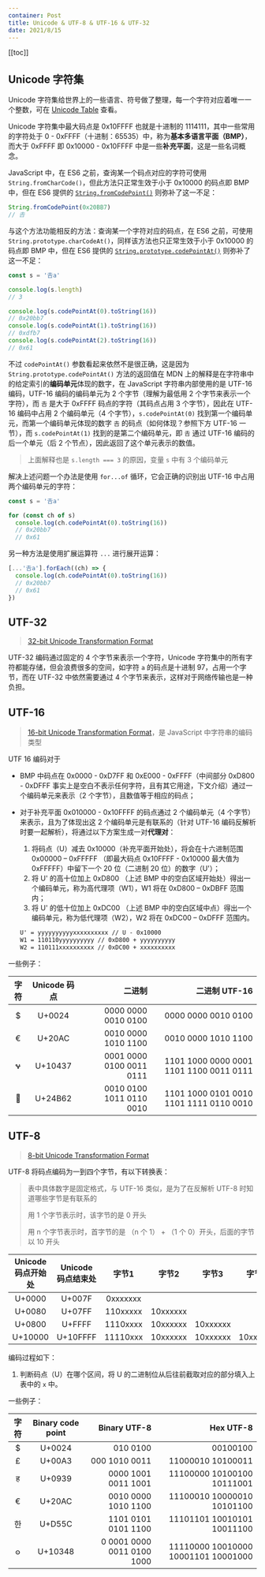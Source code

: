 ```yaml
---
container: Post
title: Unicode & UTF-8 & UTF-16 & UTF-32
date: 2021/8/15
---
```


[[toc]]

## Unicode 字符集

Unicode 字符集给世界上的一些语言、符号做了整理，每一个字符对应着唯一一个整数，可在 [Unicode Table](https://unicode-table.com) 查看。

Unicode 字符集中最大码点是 0x10FFFF 也就是十进制的 1114111，其中一些常用的字符处于 0 - 0xFFFF（十进制：65535）中，称为**基本多语言平面（BMP）**，而大于 0xFFFF 即 0x10000 - 0x10FFFF 中是一些**补充平面**，这是一些名词概念。

JavaScript 中，在 ES6 之前，查询某一个码点对应的字符可使用 `String.fromCharCode()`，但此方法只正常生效于小于 0x10000 的码点即 BMP 中，但在 ES6 提供的 [`String.fromCodePoint()`](https://developer.mozilla.org/zh-CN/docs/Web/JavaScript/Reference/Global_Objects/String/fromCodePoint) 则弥补了这一不足：

```ts
String.fromCodePoint(0x20BB7)
// 𠮷
```

与这个方法功能相反的方法：查询某一个字符对应的码点，在 ES6 之前，可使用 `String.prototype.charCodeAt()`，同样该方法也只正常生效于小于 0x10000 的码点即 BMP 中，但在 ES6 提供的 [`String.prototype.codePointAt()`](https://developer.mozilla.org/zh-CN/docs/Web/JavaScript/Reference/Global_Objects/String/codePointAt) 则弥补了这一不足：

```ts
const s = '𠮷a'

console.log(s.length)
// 3

console.log(s.codePointAt(0).toString(16))
// 0x20bb7
console.log(s.codePointAt(1).toString(16))
// 0xdfb7
console.log(s.codePointAt(2).toString(16))
// 0x61
```

不过 `codePointAt()` 参数看起来依然不是很正确，这是因为 `String.prototype.codePointAt()` 方法的返回值在 MDN 上的解释是在字符串中的给定索引的**编码单元**体现的数字，在 JavaScript 字符串内部使用的是 UTF-16 编码，UTF-16 编码的编码单元为 2 个字节（理解为最低用 2 个字节来表示一个字符），而 `𠮷` 是大于 0xFFFF 码点的字符（其码点占用 3 个字节），因此在 UTF-16 编码中占用 2 个编码单元（4 个字节），`s.codePointAt(0)` 找到第一个编码单元，而第一个编码单元体现的数字 `𠮷` 的码点（如何体现？参照下方 UTF-16 一节），而 `s.codePointAt(1)` 找到的是第二个编码单元，即 `𠮷` 通过 UTF-16 编码的后一个单元（后 2 个节点），因此返回了这个单元表示的数值。

> 上面解释也是 `s.length === 3` 的原因，变量 `s` 中有 3 个编码单元

解决上述问题一个办法是使用 `for...of` 循环，它会正确的识别出 UTF-16 中占用两个编码单元的字符：

```ts
const s = '𠮷a'

for (const ch of s)
  console.log(ch.codePointAt(0).toString(16))
  // 0x20bb7
  // 0x61
```

另一种方法是使用扩展运算符 `...` 进行展开运算：

```ts
[...'𠮷a'].forEach((ch) => {
  console.log(ch.codePointAt(0).toString(16))
  // 0x20bb7
  // 0x61
})
```

## UTF-32

> [32-bit Unicode Transformation Format](https://en.wikipedia.org/wiki/UTF-32)

UTF-32 编码通过固定的 4 个字节来表示一个字符，Unicode 字符集中的所有字符都能存储，但会浪费很多的空间，如字符 `a` 的码点是十进制 97，占用一个字节，而在 UTF-32 中依然需要通过 4 个字节来表示，这样对于网络传输也是一种负担。

## UTF-16

> [16-bit Unicode Transformation Format](https://en.wikipedia.org/wiki/UTF-16)，是 JavaScript 中字符串的编码类型

UTF 16 编码对于

+ BMP 中码点在  0x0000 - 0xD7FF 和 0xE000 - 0xFFFF（中间部分 0xD800 - 0xDFFF 事实上是空白不表示任何字符，且有其它用途，下文介绍）通过一个编码单元来表示（2 个字节），且数值等于相应的码点；

+ 对于补充平面 0x010000 - 0x10FFFF 的码点通过 2 个编码单元（4 个字节）来表示，且为了体现出这 2 个编码单元是有联系的（针对 UTF-16 编码反解析时要一起解析），将通过以下方案生成一对**代理对**：
  1. 将码点（U）减去 0x10000（补充平面开始处），将会在十六进制范围 0x00000 – 0xFFFFF （即最大码点 0x10FFFF - 0x10000 最大值为 0xFFFFF）中留下一个 20 位（二进制 20 位）的数字（U'）；
  2. 将 U' 的高十位加上 0xD800 （上述 BMP 中的空白区域开始处）得出一个编码单元，称为高代理项（W1），W1 将在 0xD800 – 0xDBFF 范围内；
  3. 将 U' 的低十位加上 0xDC00 （上述 BMP 中的空白区域中点）得出一个编码单元，称为低代理项（W2），W2 将在 0xDC00 – 0xDFFF 范围内。

  ```txt
  U' = yyyyyyyyyyxxxxxxxxxx // U - 0x10000 
  W1 = 110110yyyyyyyyyy // 0xD800 + yyyyyyyyyy 
  W2 = 110111xxxxxxxxxx // 0xDC00 + xxxxxxxxxx
  ```

一些例子：

| 字符 | Unicode 码点 |                   二进制 |                           二进制 UTF-16 |
| :--: | :----------: | -----------------------: | --------------------------------------: |
|  $   |    U+0024    |      0000 0000 0010 0100 |                     0000 0000 0010 0100 |
|  €   |    U+20AC    |      0010 0000 1010 1100 |                     0010 0000 1010 1100 |
|  𐐷   |   U+10437    | 0001 0000 0100 0011 0111 | 1101 1000 0000 0001 1101 1100 0011 0111 |
|  𤭢  |   U+24B62    | 0010 0100 1011 0110 0010 | 1101 1000 0101 0010 1101 1111 0110 0010 |

## UTF-8

> [8-bit Unicode Transformation Format](https://en.wikipedia.org/wiki/UTF-8)

UTF-8 将码点编码为一到四个字节，有以下转换表：

> 表中具体数字是固定格式，与 UTF-16 类似，是为了在反解析 UTF-8 时知道哪些字节是有联系的
>
> 用 1 个字节表示时，该字节的是 0 开头
>
> 用 n 个字节表示时，首字节的是 （n 个 1） + （1 个 0）开头，后面的字节以 10 开头

| Unicode 码点开始处 | Unicode 码点结束处 | 字节1 | 字节2 | 字节3 | 字节4 |
| :------------------: | :----------------: | :-------: | :-------: | :-------: | :-------: |
|        U+0000        |       U+007F       | 0xxxxxxx  |           |           |           |
|        U+0080        |       U+07FF       | 110xxxxx  | 10xxxxxx  |           |           |
|        U+0800        |       U+FFFF       | 1110xxxx  | 10xxxxxx  | 10xxxxxx  |           |
|       U+10000        |      U+10FFFF      | 11110xxx  | 10xxxxxx  | 10xxxxxx  | 10xxxxxx  |

编码过程如下：
  1. 判断码点（U）在哪个区间，将 U 的二进制位从后往前截取对应的部分填入上表中的 `x` 中。

一些例子：

| 字符 | Binary code point |               Binary UTF-8 |                           Hex UTF-8 |
| :--: | :---------------: | -------------------------: | ----------------------------------: |
|  $   |      U+0024       |                   010 0100 |                            00100100 |
|  £   |      U+00A3       |              000 1010 0011 |                   11000010 10100011 |
|  ह   |      U+0939       |        0000 1001 0011 1001 |          11100000 10100100 10111001 |
|  €   |      U+20AC       |        0010 0000 1010 1100 |          11100010 10000010 10101100 |
|  한  |      U+D55C       |        1101 0101 0101 1100 |          11101101 10010101 10011100 |
|  𐍈   |      U+10348      | 0 0001 0000 0011 0100 1000 | 11110000 10010000 10001101 10001000 |
